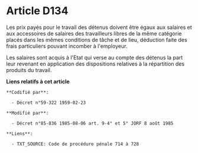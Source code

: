 # Article D134

Les prix payés pour le travail des détenus doivent être égaux aux salaires et aux accessoires de salaires des travailleurs
libres de la même catégorie placés dans les mêmes conditions de tâche et de lieu, déduction faite des frais particuliers
pouvant incomber à l'employeur.

Les salaires sont acquis à l'Etat qui verse au compte des détenus la part leur revenant en application des dispositions
relatives à la répartition des produits du travail.

**Liens relatifs à cet article**

	**Codifié par**:

	  - Décret n°59-322 1959-02-23

	**Modifié par**:

	  - Décret n°85-836 1985-08-06 art. 9-4° et 5° JORF 8 août 1985

	**Liens**:

	  - TXT_SOURCE: Code de procédure pénale 714 à 728
